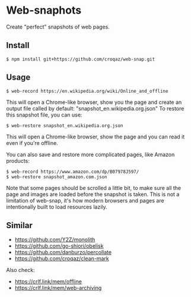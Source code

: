 # Web-snaphots

Create "perfect" snapshots of web pages.


## Install

``` shell
$ npm install git+https://github.com/croqaz/web-snap.git
```

## Usage

``` shell
$ web-record https://en.wikipedia.org/wiki/Online_and_offline
```

This will open a Chrome-like browser, show you the page and create an output file called by default: "snapshot_en.wikipedia.org.json"
To restore this snapshot file, you can use:

``` shell
$ web-restore snapshot_en.wikipedia.org.json
```

This will open a Chrome-like browser, show the page and you can read it even if you're offline.

You can also save and restore more complicated pages, like Amazon products:

``` shell
$ web-record https://www.amazon.com/dp/B07978J597/
$ web-restore snapshot_amazon.com.json
```

Note that some pages should be scrolled a little bit, to make sure all the page and images are loaded before the snapshot is taken.
This is not a limitation of web-snap, it's how modern browsers and pages are intentionally built to load resources lazily.


## Similar

- https://github.com/Y2Z/monolith
- https://github.com/go-shiori/obelisk
- https://github.com/danburzo/percollate
- https://github.com/croqaz/clean-mark

Also check:

- https://crlf.link/mem/offline
- https://crlf.link/mem/web-archiving
